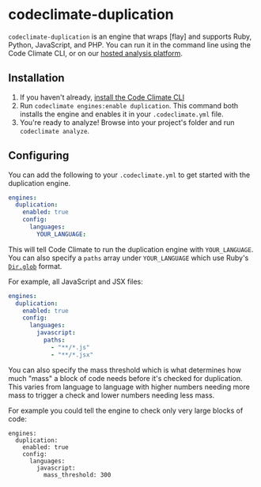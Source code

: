 # codeclimate-duplication

`codeclimate-duplication` is an engine that wraps [flay] and supports Ruby,
Python, JavaScript, and PHP. You can run it in the command line using the Code
Climate CLI, or on our [hosted analysis platform][codeclimate].

[codeclimate]: https://codeclimate.com/dashboard

## Installation

1. If you haven't already, [install the Code Climate CLI][cli]
2. Run `codeclimate engines:enable duplication`. This command both installs the
  engine and enables it in your `.codeclimate.yml` file.
3. You're ready to analyze! Browse into your project's folder and run
  `codeclimate analyze`.

[cli]: https://github.com/codeclimate/codeclimate

## Configuring

You can add the following to your `.codeclimate.yml` to get started with the
duplication engine.

```yaml
engines:
  duplication:
    enabled: true
    config:
      languages:
        YOUR_LANGUAGE:
```

This will tell Code Climate to run the duplication engine with `YOUR_LANGUAGE`.
You can also specify a `paths` array under `YOUR_LANGUAGE` which use Ruby's
[`Dir.glob`][glob] format.

For example, all JavaScript and JSX files:

```yaml
engines:
  duplication:
    enabled: true
    config:
      languages:
        javascript:
          paths:
            - "**/*.js"
            - "**/*.jsx"
```

[glob]: http://ruby-doc.org/core-1.9.3/Dir.html#method-c-glob

You can also specify the mass threshold which is what determines how much "mass"
a block of code needs before it's checked for duplication. This varies from
language to language with higher numbers needing more mass to trigger a check
and lower numbers needing less mass.

For example you could tell the engine to check only very large blocks of code:

```
engines:
  duplication:
    enabled: true
    config:
      languages:
        javascript:
          mass_threshold: 300
```
